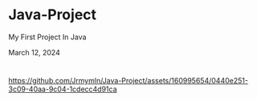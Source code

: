 # Java-Project
My First Project In Java

March 12, 2024

#
https://github.com/Jrmymln/Java-Project/assets/160995654/0440e251-3c09-40aa-9c04-1cdecc4d91ca
